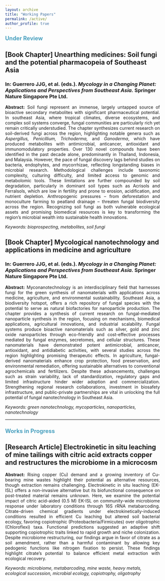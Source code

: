 ```yaml
---
layout: archive
title: "Working Papers"
permalink: /active/
author_profile: true
---
```


<h1 style="color:#49A0BF; margin-top: 0.3rem; margin-bottom: 0.5rem; font-size: 1.3em;">Under Review</h1>
<h2>[Book Chapter] Unearthing medicines: Soil fungi and the potential pharmacopeia of Southeast Asia</h2>
<h3>In: Guerrero JJG, et al. (eds.). <i>Mycology in a Changing Planet: Applications and Perspectives from Southeast Asia.</i> Springer Nature Singapore Pte Ltd.</h3>
<div style="text-align: justify;"><b>Abstract:</b> Soil fungi represent an immense, largely untapped source of bioactive secondary metabolites with significant pharmaceutical potential. In southeast Asia, where tropical climates, diverse ecosystems, and complex soil systems converge, fungal communities are particularly rich yet remain critically understudied. The chapter synthesizes current research on soil-derived fungi across the region, highlighting notable genera such as <i>Aspergillus, Penicillium, Trichoderma,</i> and <i>Ganoderma</i>, which have produced metabolites with antimicrobial, anticancer, antioxidant and immunomodulatory properties. Over 130 novel compounds have been identified in the past decade alone, predominantly in Thailand, Indonesia, and Malaysia. However, the pace of fungal discovery lags behind studies on bacteria, endophytes, and mycorrhizae, reflecting longstanding biases in microbial research. Methodological challenges include taxonomic complexity, culturing difficulty, and limited access to genomic and metabolomic tools. These limitations are further compounded by soil degradation, particularly in dominant soil types such as Acrisols and Ferralsols, which are low in fertility and prone to erosion, acidification, and nutrient depletion. Anthropogenic pressures – from deforestation and monoculture farming to peatland drainage – threaten fungal biodiversity across the region. Recognizing soil fungi as both vulnerable ecological assets and promising biomedical resources is key to transforming the region’s microbial wealth into sustainable health innovations.</div>
 
<i>Keywords: bioprospecting, metabolites, soil fungi</i><br>

<h2>[Book Chapter] Mycological nanotechnology and applications in medicine and agriculture</h2>
<h3>In: Guerrero JJG, et al. (eds.). <i>Mycology in a Changing Planet: Applications and Perspectives from Southeast Asia.</i> Springer Nature Singapore Pte Ltd.</h3>
<div style="text-align: justify;"><b>Abstract:</b> Myconanotechnology is an interdisciplinary field that harnesses fungi for the green synthesis of nanomaterials with applications across medicine, agriculture, and environmental sustainability. Southeast Asia, a biodiversity hotspot, offers a rich repository of fungal species with the potential to serve as natural biofactories for nanoparticle production. The chapter provides a synthesis of current research on fungal-mediated nanoparticle synthesis in the region, focusing on mechanisms, biomedical applications, agricultural innovations, and industrial scalability. Fungal systems produce bioactive nanomaterials such as silver, gold and zinc oxide nanoparticles through eco-friendly and cost-effective processes mediated by fungal enzymes, secretomes, and cellular structures. These nanomaterials have demonstrated potent antimicrobial, anticancer, antioxidant, and antidiabetic activities, with several studies across the region highlighting promising therapeutic effects. In agriculture, fungal-derived nanomaterials enhance crop protection, food preservation, and environmental remediation, offering sustainable alternatives to conventional agrochemicals and fertilizers. Despite these advancements, challenges such as strain variability, lack of standardization, regulatory gaps and limited infrastructure hinder wider adoption and commercialization. Strengthening regional research collaborations, investment in biosafety infrastructure, and public-private partnerships are vital in unlocking the full potential of fungal nanotechnology in Southeast Asia.</div>

<i>Keywords: green nanotechnology, mycoparticles, nanoparticles, nanotechnology</i><br>

<hr class="solid" style="border-top: 1px solid gainsboro">

<h1 style="color:#49A0BF; font-size: 1.3em;">Works in Progress</h1>
<h2>[Research Article] Electrokinetic in situ leaching of mine tailings with citric acid extracts copper and restructures the microbiome in a microcosm</h2>

<div style="text-align: justify;"><b>Abstract:</b> Rising copper (Cu) demand and a growing inventory of Cu-bearing mine wastes highlight their potential as alternative resources, though extraction remains challenging. Electrokinetic in situ leaching (EK-ISL) offers a non-invasive alternative but its biofunctional consequence on post-treated material remains unknown. Here, we examine the potential impact of citric acid-aided (0.5 M) EK-ISL on community-wide microbiome response under laboratory conditions through 16S rRNA metabarcoding. Citrate-driven chemical gradients under electrokinetically-induced conditions resulted in efficient Cu leaching but altered soil bacterial ecology, favoring copiotrophic (Proteobacteria/Firmicutes) over oligotrophic (Chloroflexi) taxa. Functional predictions suggested an adaptive shift supporting copiotrophic traits linked to rapid growth and niche colonization. Despite microbiome restructuring, our findings argue in favor of citrate as a soil amendment, rather than a harmful contaminant by allowing key pedogenic functions like nitrogen fixation to persist. These findings highlight citrate’s potential to balance efficient metal extraction with ecological recovery.</div>

<i>Keywords: microbiome, metabarcoding, mine waste, heavy metals, ecological succession, microbial ecology, copiotrophy, oligotrophy</i><br>
